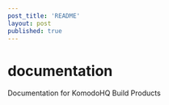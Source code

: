 ```yaml
---
post_title: 'README'
layout: post
published: true
---
```

# documentation
Documentation for KomodoHQ Build Products 
